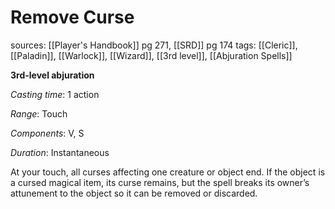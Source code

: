 # Remove Curse
sources: [[Player's Handbook]] pg 271, [[SRD]] pg 174
tags: [[Cleric]], [[Paladin]], [[Warlock]], [[Wizard]], [[3rd level]], [[Abjuration Spells]]

**3rd-level abjuration**

*Casting time*: 1 action

*Range*: Touch

*Components*: V, S

*Duration*: Instantaneous

At your touch, all curses affecting one creature or object end. If the object is a cursed magical item, its curse remains, but the spell breaks its owner’s attunement to the object so it can be removed or discarded.
